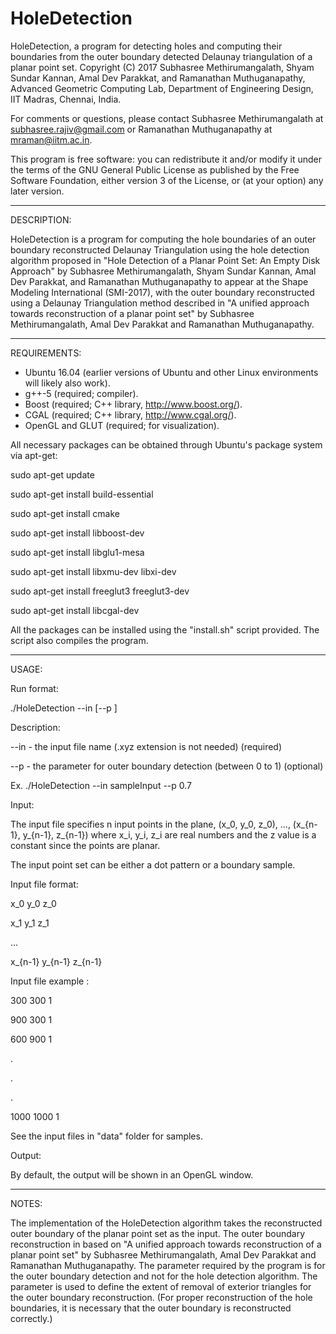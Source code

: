 # HoleDetection
HoleDetection, a program for detecting holes and computing their boundaries from the outer boundary detected Delaunay triangulation of a planar point set.
Copyright (C) 2017 Subhasree Methirumangalath, Shyam Sundar Kannan, Amal Dev Parakkat, and Ramanathan Muthuganapathy, Advanced Geometric Computing Lab, Department of Engineering Design, IIT Madras, Chennai, India.

For comments or questions, please contact Subhasree Methirumangalath at subhasree.rajiv@gmail.com or Ramanathan Muthuganapathy at mraman@iitm.ac.in.

This program is free software: you can redistribute it and/or modify
it under the terms of the GNU General Public License as published by
the Free Software Foundation, either version 3 of the License, or
(at your option) any later version.

--------------------------------------------------------------------------------

DESCRIPTION:

HoleDetection is a program for computing the hole boundaries of an outer boundary reconstructed Delaunay Triangulation using the hole detection algorithm proposed in "Hole Detection of a Planar Point Set: An Empty Disk Approach" by Subhasree Methirumangalath, Shyam Sundar Kannan, Amal Dev Parakkat, and Ramanathan Muthuganapathy to appear at the Shape Modeling International (SMI-2017), with the outer boundary reconstructed using a Delaunay Triangulation method described in "A unified approach towards reconstruction of a planar point set" by Subhasree Methirumangalath, Amal Dev Parakkat and Ramanathan Muthuganapathy.

--------------------------------------------------------------------------------

REQUIREMENTS:

- Ubuntu 16.04 (earlier versions of Ubuntu and other Linux environments will likely also work).
- g++-5                  (required; compiler).
- Boost                  (required; C++ library, http://www.boost.org/).
- CGAL                   (required; C++ library, http://www.cgal.org/).
- OpenGL and GLUT        (required; for visualization).

All necessary packages can be obtained through Ubuntu's package system via apt-get:

sudo apt-get update

sudo apt-get install build-essential

sudo apt-get install cmake

sudo apt-get install libboost-dev

sudo apt-get install libglu1-mesa

sudo apt-get install libxmu-dev libxi-dev

sudo apt-get install freeglut3 freeglut3-dev

sudo apt-get install libcgal-dev

All the packages can be installed using the "install.sh" script provided. The script also compiles the program.

--------------------------------------------------------------------------------

USAGE:

Run format:

./HoleDetection --in <filename> [--p <outer boundary parameter>]

Description:

  --in - the input file name (.xyz extension is not needed) (required)
  
  --p  - the parameter for outer boundary detection (between 0 to 1) (optional)

Ex.
./HoleDetection --in sampleInput --p 0.7


Input:

The input file specifies n input points in the plane, (x_0, y_0, z_0), ..., (x_{n-1}, y_{n-1}, z_{n-1}) where x_i, y_i, z_i are real numbers and the z value is a constant since the points are planar.

The input point set can be either a dot pattern or a boundary sample.

Input file format:

x_0 y_0 z_0

x_1 y_1 z_1

...

x_{n-1} y_{n-1} z_{n-1}

Input file example :

300 300 1

900 300 1

600 900 1

.

.

.

1000 1000 1


See the input files in "data" folder for samples.

Output:

By default, the output will be shown in an OpenGL window.

--------------------------------------------------------------------------------

NOTES:

The implementation of the HoleDetection algorithm takes the reconstructed outer boundary of the planar point set as the input. The outer boundary reconstruction in based on "A unified approach towards reconstruction of a planar point set" by Subhasree Methirumangalath, Amal Dev Parakkat and Ramanathan Muthuganapathy. The parameter required by the program is for the outer boundary detection and not for the hole detection algorithm.
The parameter is used to define the extent of removal of exterior triangles for the outer boundary reconstruction. (For proper reconstruction of the hole boundaries, it is necessary that the outer boundary is reconstructed correctly.)

